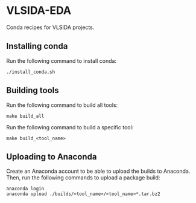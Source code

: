 # VLSIDA-EDA
Conda recipes for VLSIDA projects.


## Installing conda
Run the following command to install conda:
```
./install_conda.sh
```


## Building tools
Run the following command to build all tools:
```
make build_all
```

Run the following command to build a specific tool:
```
make build_<tool_name>
```


## Uploading to Anaconda
Create an Anaconda account to be able to upload the builds to Anaconda.
Then, run the following commands to upload a package build:
```
anaconda login
anaconda upload ./builds/<tool_name>/<tool_name>*.tar.bz2
```
